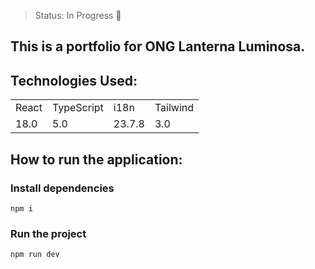 

> Status: In Progress 🔨

## This is a portfolio for ONG Lanterna Luminosa.

## Technologies Used: 

<table> 
  <tr>
    <td>React</td>
    <td>TypeScript</td>
    <td>i18n</td>
    <td>Tailwind</td>
  </tr>
  <tr>
    <td>18.0</td>
    <td>5.0</td>
    <td>23.7.8</td>
    <td>3.0</td>
  </tr>
</table>

## How to run the application: 

### Install dependencies

```
npm i
```

### Run the project

```
npm run dev
```
